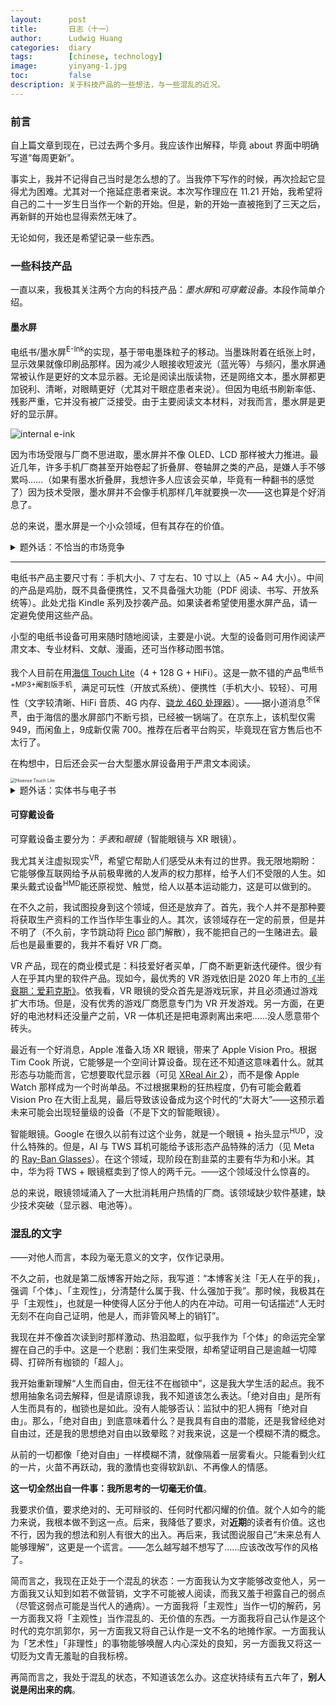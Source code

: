 ```yaml
---
layout:      post
title:       日志（十一）
author:      Ludwig Huang
categories:  diary
tags:        [chinese, technology]
image:       yinyang-1.jpg
toc:         false
description: 关于科技产品的一些想法，与一些混乱的近况。
---
```


### 前言

自上篇文章到现在，已过去两个多月。我应该作出解释，毕竟 about 界面中明确写道“每周更新”。

事实上，我并不记得自己当时是怎么想的了。当我停下写作的时候，再次捡起它显得尤为困难。尤其对一个拖延症患者来说。本次写作理应在 11.21 开始，我希望将自己的二十一岁生日当作一个新的开始。但是，新的开始一直被拖到了三天之后，再新鲜的开始也显得索然无味了。

无论如何，我还是希望记录一些东西。

### 一些科技产品

一直以来，我极其关注两个方向的科技产品：*墨水屏*和*可穿戴设备*。本段作简单介绍。

#### 墨水屏

电纸书/墨水屏<sup>E-Ink</sup>的实现，基于带电墨珠粒子的移动。当墨珠附着在纸张上时，显示效果就像印刷品那样。因为减少人眼接收短波光（蓝光等）与频闪，墨水屏通常被认作是更好的文本显示器。无论是阅读出版读物，还是网络文本，墨水屏都更加锐利、清晰，对眼睛更好（尤其对干眼症患者来说）。但因为电纸书刷新率低、残影严重，它并没有被广泛接受。由于主要阅读文本材料，对我而言，墨水屏是更好的显示屏。

![internal e-ink](https://upload.wikimedia.org/wikipedia/commons/3/3a/Electronic_paper_%28Side_view_of_Electrophoretic_display%29_in_svg.svg)

因为市场受限与厂商不思进取，墨水屏并不像 OLED、LCD 那样被大力推进。最近几年，许多手机厂商甚至开始卷起了折叠屏、卷轴屏之类的产品，是嫌人手不够累吗……（如果有墨水折叠屏，我想许多人应该会买单，毕竟有一种翻书的感觉了）因为技术受限，墨水屏并不会像手机那样几年就要换一次——这也算是个好消息了。

总的来说，墨水屏是一个小众领域，但有其存在的价值。

<details>
<summary>题外话：不恰当的市场竞争</summary>
<p>
普通人认知的墨水屏仅有 Kindle。然而，Amazon 去年宣布 Kindle 退出中国市场，这有点像 Google 退出中国市场。国外资本的退出并不是政府施压，而是在自由市场中无法胜过中国产品。我并不特别清楚十多年前 Google 和百度的产品。但我能大致讲讲 Kindle 的退出。
</p>
<p>
原来，Amazon 在中国有着最全面的出版图书资源，也有最优秀的产品。后来，腾讯进军文娱领域，现在几近垄断一切（此处仅指出版图书、网文等文字商品）。腾讯凭借巨量的资金，以压倒性的优势建立了微信读书，这对标 Kindle 图书商城。中国其他墨水屏厂商则通过内嵌微信读书、攫取最广泛的图书资源，以自己并不优越的产品占领了 Kindle 硬件的市场。
</p>
<p>
这样看来 Kindle 的退出并不意外：不本土化产品，不做商业策略上的调整。这是一个方面，另一个方面是：国内厂商的恶性竞争。
</p>
<p>
很多中国产品起始于“免费”“廉价”，后抢占市场，再肆意更改规则，将用户当作提款机。微信读书也不例外。甚至在 Kindle 退出之前，它就更改过一次用户协议，VIP 阅读需要书币。这算是可接受的改动。但是，我们并不能祈求中国厂商能够给客户最基本的尊重，因为它们将自己的员工当作可随意丢弃的奴隶，更别说用户了。在它近乎垄断市场之后，普通用户将再无力反抗其未来的“暴政”。庆幸的是，现在读书的人少，其自我审查也并不严格。但是，我们不能确定微信读书是否会因为一个极小的政治变动，而大肆删改出版读物<sup>现已有删改，例如大名鼎鼎的《三体》</sup>。（应对措施：对于值得多次阅读的书籍，阅读中英文两版）
</p>
<p>
在中国，此类市场竞争似乎是被允许的。这是不对的。
</p>
</details>

---

电纸书产品主要尺寸有：手机大小、7 寸左右、10 寸以上（A5 ~ A4 大小）。中间的产品是鸡肋，既不具备便携性，又不具备强大功能（PDF 阅读、书写、开放系统等）。此处尤指 Kindle 系列及抄袭产品。如果读者希望使用墨水屏产品，请一定避免使用这些产品。

小型的电纸书设备可用来随时随地阅读，主要是小说。大型的设备则可用作阅读严肃文本、专业材料、文献、漫画，还可当作移动图书馆。

我个人目前在用[海信 Touch Lite](https://item.jd.com/100058741951.html)（4 + 128 G + HiFi）。这是一款不错的产品<sup>电纸书+MP3+阉割版手机</sup>，满足可玩性（开放式系统）、便携性（手机大小、较轻）、可用性（文字较清晰、HiFi 音质、4G 内存、[骁龙 460 处理器](https://www.chinaz.com/ranker/qualcommsnapdragon460.shtml)）。——据小道消息<sup>不保真</sup>，由于海信的墨水屏部门不断亏损，已经被一锅端了。在京东上，该机型仅需 949，而闲鱼上，9成新仅需 700。推荐在后者平台购买，毕竟现在官方售后也不太行了。

在构想中，日后还会买一台大型墨水屏设备用于严肃文本阅读。

<img src="https://img14.360buyimg.com/n0/jfs/t1/113586/4/36361/59426/645de365F13d492ac/c9dc6bad55c9135c.jpg.avif" alt="Hisense Touch Lite" style="zoom:50%;" />

<details><summary>题外话：实体书与电子书</summary>
<p>
我现在准备全面倒向电子书，但并不是从一开始就这样的。
</p>
<p>
我大学买了许多实体书，已经寄回去了两个行李箱，还剩两个行李箱的书。我有些后悔：实体书非常笨重，且许多纸质不好、无法保存。纸质书并不能当作是收藏品，充其量只是时代的余晖，就像报刊那样。
</p>
<p>
中国的纸质书市场其实并不算小，且不说闲着没事干的学生，还有许多上班族可能会向某些书籍寻求帮助。为什么纸质书像早已死去一样呢？首先，网络盗版横行，而纸质书很少提供区别于盗版书的额外服务（例如，典藏版书籍）。但总有人愿意为正版付费，这部分人应该能够养活出版社了。然而，出版社却将许多书籍定价极高，并且给予其不相匹配的纸质、编辑水平。同时，因为出版的权力掌握在某些人手中，民间爱好者无法获得出版权。这三种原因导致纸质书长久地走下坡路——编辑审美水平下降、纸质越来越差、书籍形态同质化严重。
</p>
<p>
在移动互联网和墨水屏的冲击下（日后还有“非法的”区块链），全球范围内，纸质书市场将不断下行。在中国，这趋势只会更猛。
</p>
<p>
就我个人而言，我只会为值得付费的东西付费。现在的大部分纸质书并不值得：既不稀有，又不美观。
</p>
</details>

#### 可穿戴设备

可穿戴设备主要分为：*手表*和*眼镜*（智能眼镜与 XR 眼镜）。

我尤其关注虚拟现实<sup>VR</sup>，希望它帮助人们感受从未有过的世界。我无限地期盼：它能够像互联网给予从前极卑微的人发声的权力那样，给予人们不受限的人生。如果头戴式设备<sup>HMD</sup>能还原视觉、触觉，给人以基本运动能力，这是可以做到的。

在不久之前，我试图投身到这个领域，但还是放弃了。首先，我个人并不是那种要将获取生产资料的工作当作毕生事业的人。其次，该领域存在一定的前景，但是并不明了（不久前，字节跳动将 [Pico](https://www.picoxr.com/cn) 部门解散），我不能把自己的一生赌进去。最后也是最重要的，我并不看好 VR 厂商。

VR 产品，现在的商业模式是：科技爱好者买单，厂商不断更新迭代硬件。很少有人在乎其内里的软件产品。现如今，最优秀的 VR 游戏依旧是 2020 年上市的[《半衰期：爱莉克斯》](https://half-life.com/zh-cn/alyx)。依我看，VR 眼镜的受众首先是游戏玩家，并且必须通过游戏扩大市场。但是，没有优秀的游戏厂商愿意专门为 VR 开发游戏。另一方面，在更好的电池材料还没量产之前，VR 一体机还是把电源剥离出来吧……没人愿意带个砖头。

最近有一个好消息，Apple 准备入场 XR 眼镜，带来了 Apple Vision Pro。根据 Tim Cook 所说，它能够是一个空间计算设备。现在还不知道这意味着什么。就其形态与功能而言，它想要取代显示器（可见 [XReal Air 2](https://www.xreal.com/air2/)），而不是像 Apple Watch 那样成为一个时尚单品。不过根据果粉的狂热程度，仍有可能会戴着 Vision Pro 在大街上乱晃，最后导致该设备成为这个时代的“大哥大”——这预示着未来可能会出现轻量级的设备（不是下文的智能眼镜）。

智能眼镜。Google 在很久以前有过这个业务，就是一个眼镜 + 抬头显示<sup>HUD</sup>，没什么特殊的。但是，AI 与 TWS 耳机可能给予该形态产品特殊的活力（见 Meta 的 [Ray-Ban Glasses](https://www.meta.com/tw/smart-glasses/shop-all/)）。在这个领域，现阶段在割韭菜的主要有华为和小米。其中，华为将 TWS + 眼镜框卖到了惊人的两千元。——这个领域没什么惊喜的。

总的来说，眼镜领域涌入了一大批消耗用户热情的厂商。该领域缺少软件基建，缺少技术突破（显示器、电池等）。

### 混乱的文字

——对他人而言，本段为毫无意义的文字，仅作记录用。

不久之前，也就是第二版博客开始之际，我写道：“本博客关注「无人在乎的我」，强调「个体」、「主观性」，分清楚什么属于我、什么强加于我”。那时候，我极其在乎「主观性」，也就是一种使得人区分于他人的内在冲动。可用一句话描述“人无时无刻不在向自己证明，他是人，而非管风琴上的销钉”。

我现在并不像首次读到时那样激动、热泪盈眶，似乎我作为「个体」的命运完全掌握在自己的手中。这是一个悲剧：我们生来受限，却希望证明自己是逾越一切障碍、打碎所有枷锁的「超人」。

我开始重新理解“人生而自由，但无往不在枷锁中”，这是我大学生活的起点。我不想用抽象名词去解释，但是请原谅我，我不知道该怎么表达。「绝对自由」是所有人生而具有的，枷锁也是如此。没有人能够否认：监狱中的犯人拥有「绝对自由」。那么，「绝对自由」到底意味着什么？是我具有自由的潜能，还是我曾经绝对自由过，还是我的思想绝对自由以致晕眩？对我来说，这是一个模糊不清的概念。

从前的一切都像「绝对自由」一样模糊不清，就像隔着一层雾看火。只能看到火红的一片，火苗不再跃动，我的激情也变得软趴趴、不再像人的情感。

**这一切全然出自一件事：我所思考的一切毫无价值**。

我要求价值，要求绝对的、无可辩驳的、任何时代都闪耀的价值。就个人如今的能力来说，我根本做不到这一点。后来，我降低了要求，对**近期**的读者有价值。这也不行，因为我的想法和别人有很大的出入。再后来，我试图说服自己“未来总有人能够理解”，这更是一个谎言。——怎么越写越不想写了……应该改改写作的风格了。

简而言之，我现在正处于一个混乱的状态：一方面我认为文字能够改变他人，另一方面我又认知到如若不做营销，文字不可能被人阅读，而我又羞于袒露自己的弱点（尽管这弱点可能是当代人的通病）。一方面我将「主观性」当作一切的解药，另一方面我又将「主观性」当作混乱的、无价值的东西。一方面我将自己认作是这个时代的克尔凯郭尔，另一方面我又将自己认作是一文不名的地摊作家。一方面我认为「艺术性」「非理性」的事物能够唤醒人内心深处的良知，另一方面我又将这一切贬为文青无羞耻的自我标榜。

再简而言之，我处于混乱的状态，不知道该怎么办。这症状持续有五六年了，**别人说是闲出来的病**。
